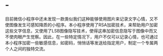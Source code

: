 # -
目前微信小程序中还未发现一款类似我们这种能够使用图片来记录文字心情，又不使图像发生可感知降质的小程序。本小程序使用了RSA加密技术，来帮助用户加密这些文字信息，又使用了LSB图像隐写技术，使得这串加密信息隐写于图像中而又不使肉眼产生觉察。因此，在一些特定情况下，用户不仅可以记录心情，也可通过本小程序加密一些敏感信息，如密码，悄悄话等发送给指定用户，制定一个专属两个人之间的独特交流。
